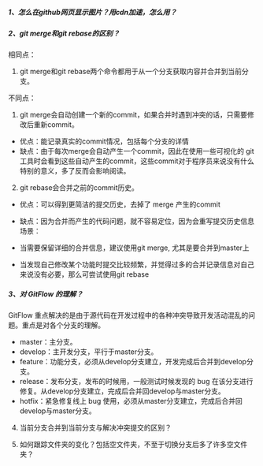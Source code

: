 ##### 1、怎么在github网页显示图片？用cdn加速，怎么用？

##### 2、git merge和git rebase的区别？
相同点：

1. git merge和git rebase两个命令都⽤于从⼀个分⽀获取内容并合并到当前分⽀。

不同点：

1. git merge会⾃动创建⼀个新的commit，如果合并时遇到冲突的话，只需要修改后重新commit。
- 优点：能记录真实的commit情况，包括每个分⽀的详情
- 缺点：由于每次merge会⾃动产⽣⼀个commit，因此在使用⼀些可视化的 git 工具时会看到这些自动产生的commit，这些commit对于程序员来说没有什么特别的意义，多了反而会影响阅读。
2. git rebase会合并之前的commit历史。
- 优点：可以得到更简洁的提交历史，去掉了 merge 产生的commit
- 缺点：因为合并而产生的代码问题，就不容易定位，因为会重写提交历史信息
场景：

- 当需要保留详细的合并信息，建议使⽤git merge, 尤其是要合并到master上
- 当发现⾃⼰修改某个功能时提交比较频繁，并觉得过多的合并记录信息对自己来说没有必要，那么可尝试使用git rebase

##### 3、对 GitFlow 的理解？
GitFlow 重点解决的是由于源代码在开发过程中的各种冲突导致开发活动混乱的问题。重点是对各个分支的理解。

- master：主分支。
- develop：主开发分支，平行于master分支。
- feature：功能分支，必须从develop分支建立，开发完成后合并到develop分支。
- release：发布分支，发布的时候用，一般测试时候发现的 bug 在该分支进行修复。从develop分支建立，完成后合并回develop与master分支。
- hotfix：紧急修复线上 bug 使用，必须从master分支建立，完成后合并回develop与master分支。

4. 当前分支合并到当前分支与解决冲突提交的区别？

5. 如何跟踪文件夹的变化？包括空文件夹，不至于切换分支后多了许多空文件夹？